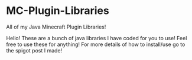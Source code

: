 # MC-Plugin-Libraries
All of my Java Minecraft Plugin Libraries!

Hello! These are a bunch of java libraries I have coded for you to use! Feel free to use these for anything!
For more details of how to install/use go to the spigot post I made!
